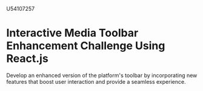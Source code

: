 U54107257
# Interactive Media Toolbar Enhancement Challenge Using React.js
Develop an enhanced version of the platform's toolbar by incorporating new features that boost user interaction and provide a seamless experience.
